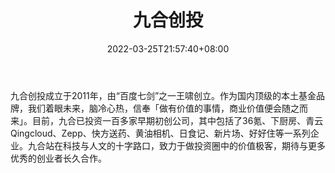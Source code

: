 ﻿---
weight: 
title: "九合创投"
description: "九合创投成立于2011年，由“百度七剑”之一王啸创立"
date: 2022-03-25T21:57:40+08:00
lastmod: 2022-03-25T16:45:40+08:00
draft: false
authors: ["Metabd"]
featuredImage: "jiuhechuangtou.jpg"
link: ""
tags: ["投资机构","九合创投"]
categories: ["navigation"]
navigation: ["投资机构"]
lightgallery: true
toc: true
pinned: false
recommend: false
recommend1: false
---
九合创投成立于2011年，由“百度七剑”之一王啸创立。作为国内顶级的本土基金品牌，我们着眼未来，脑冷心热，信奉「做有价值的事情，商业价值便会随之而来」。目前，九合已投资一百多家早期初创公司，其中包括了36氪、下厨房、青云 Qingcloud、Zepp、快方送药、黄油相机、日食记、新片场、好好住等一系列企业。九合站在科技与人文的十字路口，致力于做投资圈中的价值极客，期待与更多优秀的创业者长久合作。
